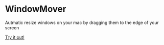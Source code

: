 # WindowMover

Autmatic resize windows on your mac by dragging them to the edge of your screen

[Try it out!](https://wendegass.com/windowmover/)
